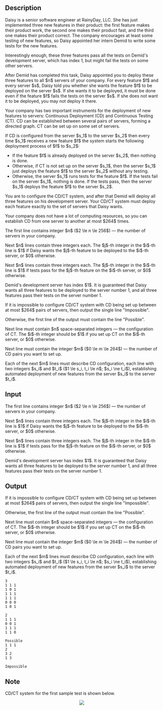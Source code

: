 ## Description

<div><p>Daisy is a senior software engineer at RainyDay, LLC. She has just implemented three new features in their product: the first feature makes their product work, the second one makes their product fast, and the third one makes their product correct. The company encourages at least some testing of new features, so Daisy appointed her intern Demid to write some tests for the new features.</p><p>Interestingly enough, these three features pass all the tests on Demid's development server, which has index 1, but might fail the tests on some other servers.</p><p>After Demid has completed this task, Daisy appointed you to deploy these three features to all $n$&nbsp;servers of your company. For every feature $f$ and every server $s$, Daisy told you whether she wants the feature $f$ to be deployed on the server $s$. If she wants it to be deployed, it must be done even if the feature $f$ fails the tests on the server $s$. If she does not want it to be deployed, you may not deploy it there.</p><p>Your company has two important instruments for the deployment of new features to servers: Continuous Deployment (CD) and Continuous Testing (CT). CD can be established between several pairs of servers, forming a directed graph. CT can be set up on some set of servers.</p><p>If CD is configured from the server $s_1$ to the server $s_2$ then every time $s_1$ receives a new feature $f$ the system starts the following deployment process of $f$ to $s_2$:</p><ul> <li> If the feature $f$ is already deployed on the server $s_2$, then nothing is done. </li><li> Otherwise, if CT is not set up on the server $s_1$, then the server $s_1$ just deploys the feature $f$ to the server $s_2$ without any testing. </li><li> Otherwise, the server $s_1$ runs tests for the feature $f$. If the tests fail on the server $s_1$, nothing is done. If the tests pass, then the server $s_1$ deploys the feature $f$ to the server $s_2$. </li></ul><p>You are to configure the CD/CT system, and after that Demid will deploy all three features on his development server. Your CD/CT system must deploy each feature exactly to the set of servers that Daisy wants.</p><p>Your company does not have a lot of computing resources, so you can establish CD from one server to another at most $264$ times.</p></div><div class="input-specification"><p>The first line contains integer $n$ ($2 \le n \le 256$)&nbsp;— the number of servers in your company.</p><p>Next $n$ lines contain three integers each. The $j$-th integer in the $i$-th line is $1$ if Daisy wants the $j$-th feature to be deployed to the $i$-th server, or $0$ otherwise.</p><p>Next $n$ lines contain three integers each. The $j$-th integer in the $i$-th line is $1$ if tests pass for the $j$-th feature on the $i$-th server, or $0$ otherwise.</p><p>Demid's development server has index $1$. It is guaranteed that Daisy wants all three features to be deployed to the server number 1, and all three features pass their tests on the server number 1.</p></div><div class="output-specification"><p>If it is impossible to configure CD/CT system with CD being set up between at most $264$ pairs of servers, then output the single line "<span class="tex-font-style-tt">Impossible</span>".</p><p>Otherwise, the first line of the output must contain the line "<span class="tex-font-style-tt">Possible</span>".</p><p>Next line must contain $n$ space-separated integers&nbsp;— the configuration of CT. The $i$-th integer should be $1$ if you set up CT on the $i$-th server, or $0$ otherwise.</p><p>Next line must contain the integer $m$ ($0 \le m \le 264$)&nbsp;— the number of CD pairs you want to set up.</p><p>Each of the next $m$ lines must describe CD configuration, each line with two integers $s_i$ and $t_i$ ($1 \le s_i, t_i \le n$; $s_i \ne t_i$), establishing automated deployment of new features from the server $s_i$ to the server $t_i$.</p></div>

## Input

<p>The first line contains integer $n$ ($2 \le n \le 256$)&nbsp;— the number of servers in your company.</p><p>Next $n$ lines contain three integers each. The $j$-th integer in the $i$-th line is $1$ if Daisy wants the $j$-th feature to be deployed to the $i$-th server, or $0$ otherwise.</p><p>Next $n$ lines contain three integers each. The $j$-th integer in the $i$-th line is $1$ if tests pass for the $j$-th feature on the $i$-th server, or $0$ otherwise.</p><p>Demid's development server has index $1$. It is guaranteed that Daisy wants all three features to be deployed to the server number 1, and all three features pass their tests on the server number 1.</p>

## Output

<p>If it is impossible to configure CD/CT system with CD being set up between at most $264$ pairs of servers, then output the single line "<span class="tex-font-style-tt">Impossible</span>".</p><p>Otherwise, the first line of the output must contain the line "<span class="tex-font-style-tt">Possible</span>".</p><p>Next line must contain $n$ space-separated integers&nbsp;— the configuration of CT. The $i$-th integer should be $1$ if you set up CT on the $i$-th server, or $0$ otherwise.</p><p>Next line must contain the integer $m$ ($0 \le m \le 264$)&nbsp;— the number of CD pairs you want to set up.</p><p>Each of the next $m$ lines must describe CD configuration, each line with two integers $s_i$ and $t_i$ ($1 \le s_i, t_i \le n$; $s_i \ne t_i$), establishing automated deployment of new features from the server $s_i$ to the server $t_i$.</p>





```input1
3
1 1 1
1 0 1
1 1 1
1 1 1
0 0 0
1 0 1
```




```input2
2
1 1 1
0 0 1
1 1 1
1 1 0
```




```output1
Possible
1 1 1
2
3 2
1 3
```




```output2
Impossible
```



## Note

<p>CD/CT system for the first sample test is shown below.</p><center> <img class="tex-graphics" src="file://t4Qa9wOX.png" style="max-width: 100.0%;max-height: 100.0%;"> </center>
